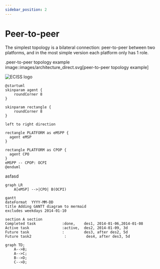 ```yaml
---
sidebar_position: 2
---
```


# Peer-to-peer

The simplest topology is a bilateral connection: peer-to-peer between two platforms,
and in the most simple version each platform only has 1 role.

.peer-to-peer topology example
image::images/architecture_direct.svg[peer-to-peer topology example]

![ECISS logo](http://www.plantuml.com/plantuml/svg/TS-n2i9030RWsJn5Ng2xE5KAWc3feRv0iB4UNdEIIoVfktjj1ple-9ClVqYPZDI6Fa1wUdcHKe_KiHY-OQDnaBQAAgouXH5MHlbc95tWdoxmtT0YgkyUXgsVj8y2y5rpf_trq9nhf8HSNvpBHRYSdZEC_tJbcXMUOhPBHL7CqnqsbJj2oTBcppu0)

```uml
@startuml
skinparam agent {
	roundCorner 8
}

skinparam rectangle {
	roundCorner 8
}

left to right direction

rectangle PLATFORM as eMSPP {
  agent eMSP
}

rectangle PLATFORM as CPOP {
  agent CPO
}
eMSPP -- CPOP: OCPI
@enduml
```
asfasd
```mermaid
graph LR
    A[eMSP] -->|CPO| B(OCPI)
```

```mermaid
gantt
dateFormat  YYYY-MM-DD
title Adding GANTT diagram to mermaid
excludes weekdays 2014-01-10

section A section
Completed task            :done,    des1, 2014-01-06,2014-01-08
Active task               :active,  des2, 2014-01-09, 3d
Future task               :         des3, after des2, 5d
Future task2               :         des4, after des3, 5d
```

```mermaid
graph TD;
    A-->B;
    A-->C;
    B-->D;
    C-->D;
```
